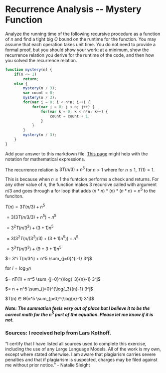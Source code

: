 # Recurrence Analysis -- Mystery Function

Analyze the running time of the following recursive procedure as a function of
$n$ and find a tight big $O$ bound on the runtime for the function. You may
assume that each operation takes unit time. You do not need to provide a formal
proof, but you should show your work: at a minimum, show the recurrence relation
you derive for the runtime of the code, and then how you solved the recurrence
relation.

```javascript
function mystery(n) {
    if(n <= 1)
        return;
    else {
        mystery(n / 3);
        var count = 0;
        mystery(n / 3);
        for(var i = 0; i < n*n; i++) {
            for(var j = 0; j < n; j++) {
                for(var k = 0; k < n*n; k++) {
                    count = count + 1;
                }
            }
        }
        mystery(n / 3);
    }
}
```


Add your answer to this markdown file. [This
page](https://docs.github.com/en/get-started/writing-on-github/working-with-advanced-formatting/writing-mathematical-expressions)
might help with the notation for mathematical expressions.


The recurrence relation is $3T(n/3) + n^5$ for $n > 1$ where for $n ≤ 1$, $T(1) = 1$.

This is because when $n ≤ 1$ the funtcion performs a check and returns. For any other value of $n$, the function makes 3 recursive called with argument $n/3$ and goes through 
a for loop that adds $(n* n) * (n) * (n*n) = n^5$ to the funciton.

$T(n) = 3T(n/3) + n^5$

$= 3(3T(n/3/3) + n^5) + n^5$

$= 3^2 T(n/3^2) + (3+1)n^5$

$= 3(3^2T(n/(3^2)/3) + (3+1)n^5)) + n^5$

$= 3^3 T(n/3^3) + (9+3+1)n^5$
    
$= 3^i T(n/3^i) + n^5 \sum_{j=0}^{i-1} 3^j$
    
for $i = \log{_3}{n}$
    
$= nT(1) + n^5 \sum_{j=0}^{\log{_3}{n}-1} 3^j$
    
$= n + n^5 \sum_{j=0}^{\log{_3}{n}-1} 3^j$

$T(n) ∈ Θ(n^5 \sum_{j=0}^{\log{n}-1} 3^j)$

***Note: The summation feels very out of place but I believe it to be the correct math for the $n^5$ part of the equation. Please let me know if it is not.***

### Sources: I received help from Lars Kothoff.

“I certify that I have listed all sources used to complete this exercise, including the use of any Large Language Models. All of the work is my own, except where stated otherwise. I am aware that plagiarism carries severe penalties and that if plagiarism is suspected, charges may be filed against me without prior notice.” - Natalie Sleight 

